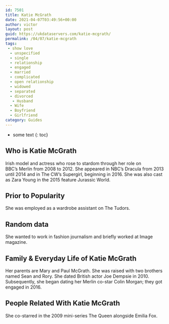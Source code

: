 ```yaml
---
id: 7501
title: Katie McGrath
date: 2021-04-07T03:49:56+00:00
author: victor
layout: post
guid: https://ukdataservers.com/katie-mcgrath/
permalink: /04/07/katie-mcgrath
tags:
 - show love
  - unspecified
  - single
  - relationship
  - engaged
  - married
  - complicated
  - open relationship
  - widowed
  - separated
  - divorced
   - Husband
  - Wife
  - Boyfriend
  - Girlfriend
category: Guides
---
```


* some text
{: toc}


## Who is Katie McGrath



Irish model and actress who rose to stardom through her role on BBC&#8217;s Merlin from 2008 to 2012. She appeared in NBC&#8217;s Dracula from 2013 until 2014 and in The CW&#8217;s Supergirl, beginning in 2016. She was also cast as Zara Young in the 2015 feature Jurassic World.

                
                
                
## Prior to Popularity



She was employed as a wardrobe assistant on The Tudors.

                
                
                
## Random data



She wanted to work in fashion journalism and briefly worked at Image magazine.

                
                
                
## Family & Everyday Life of Katie McGrath



Her parents are Mary and Paul McGrath. She was raised with two brothers named Sean and Rory. She dated British actor Joe Dempsie in 2010. Subsequently, she began dating her Merlin co-star Colin Morgan; they got engaged in 2016.

                
                
                
## People Related With Katie McGrath



She co-starred in the 2009 mini-series The Queen alongside Emilia Fox.

                
              
            
          
          
          